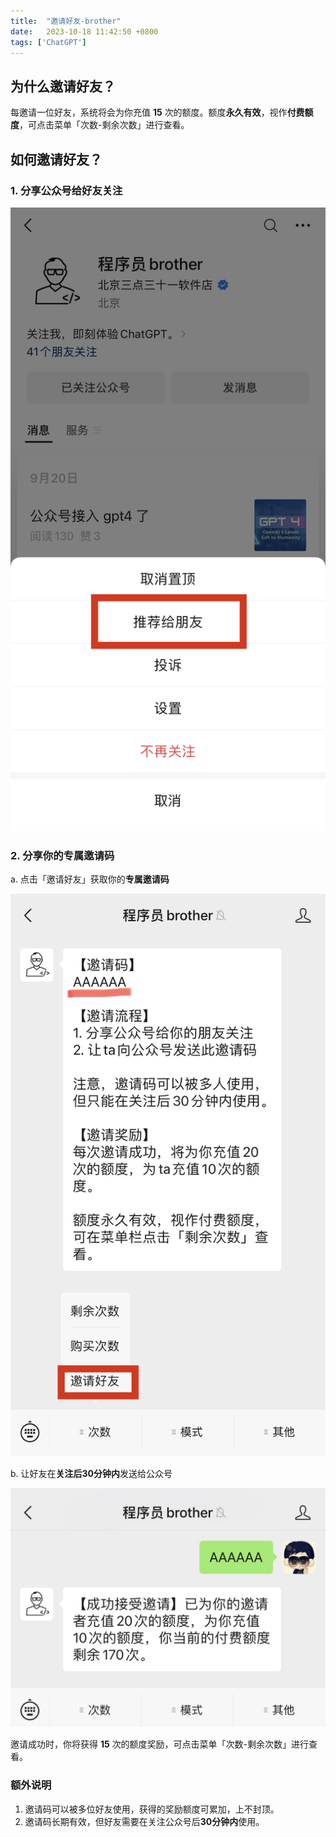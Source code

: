 ```yaml
---
title:  "邀请好友-brother"
date:   2023-10-18 11:42:50 +0800
tags: ['ChatGPT']
---
```


## 为什么邀请好友？
每邀请一位好友，系统将会为你充值 **15** 次的额度。额度**永久有效**，视作**付费额度**，可点击菜单「次数-剩余次数」进行查看。

## 如何邀请好友？
### 1. 分享公众号给好友关注
![](/assets/invitation-brother/share_brother.jpg)
### 2. 分享你的专属邀请码
a. 点击「邀请好友」获取你的**专属邀请码**

![](/assets/invitation-brother/invite_button.jpg)

b. 让好友在**关注后30分钟内**发送给公众号

![](/assets/invitation-brother/invite_success.jpeg)

邀请成功时，你将获得 **15** 次的额度奖励，可点击菜单「次数-剩余次数」进行查看。

### 额外说明
1. 邀请码可以被多位好友使用，获得的奖励额度可累加，上不封顶。
2. 邀请码长期有效，但好友需要在关注公众号后**30分钟内**使用。